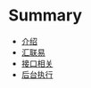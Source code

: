# Summary

* [介绍](README.md)
* [汇联易](artemis.md)
* [接口相关](jie-kou-xiang-guan.md)
* [后台执行](hou-tai-zhi-xing.md)

